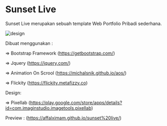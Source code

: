# Sunset Live

Sunset Live merupakan sebuah template Web Portfolio Pribadi sederhana.

![design](https://user-images.githubusercontent.com/62225185/132274272-3edbfd3d-0142-461f-ad97-8812e1ddbe1e.jpg)

Dibuat menggunakan :

=> Bootstrap Framework (https://getbootstrap.com/)

=> Jquery (https://jquery.com/)

=> Animation On Scrool (https://michalsnik.github.io/aos/)

=> Flickity (https://flickity.metafizzy.co)

Design:

=> Pixellab (https://play.google.com/store/apps/details?id=com.imaginstudio.imagetools.pixellab)

Preview :
(https://affalximam.github.io/sunset%20live/)
